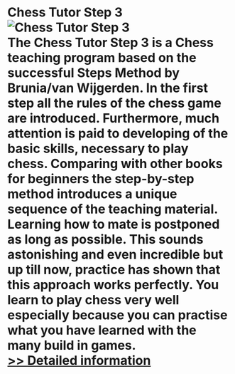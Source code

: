# Chess Tutor Step 3<br />![Chess Tutor Step 3](https://mycommerce.akamaized.net/api/pimages/P300453014/BIG/300453014.GIF)<br />The Chess Tutor Step 3 is a Chess teaching program based on the successful Steps Method by Brunia/van Wijgerden. In the first step all the rules of the chess game are introduced. Furthermore, much attention is paid to developing of the basic skills, necessary to play chess. Comparing with other books for beginners the step-by-step method introduces a unique sequence of the teaching material. Learning how to mate is postponed as long as possible. This sounds astonishing and even incredible but up till now, practice has shown that this approach works perfectly. You learn to play chess very well especially because you can practise what you have learned with the many build in games.<br />[>> Detailed information](https://secure.shareit.com/shareit/product.html?productid=300453014&affiliateid=200057808)